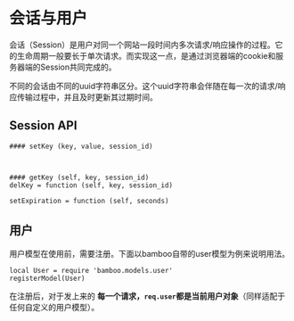 # 会话与用户

会话（Session）是用户对同一个网站一段时间内多次请求/响应操作的过程。它的生命周期一般要长于单次请求。而实现这一点，是通过浏览器端的cookie和服务器端的Session共同完成的。

不同的会话由不同的uuid字符串区分。这个uuid字符串会伴随在每一次的请求/响应传输过程中，并且及时更新其过期时间。

## Session API

	#### setKey (key, value, session_id)



	#### getKey (self, key, session_id)
	delKey = function (self, key, session_id)
	
	setExpiration = function (self, seconds)
	
	
## 用户

用户模型在使用前，需要注册。下面以bamboo自带的user模型为例来说明用法。

	local User = require 'bamboo.models.user'
	registerModel(User)

在注册后，对于发上来的 **每一个请求，`req.user`都是当前用户对象**（同样适配于任何自定义的用户模型）。
